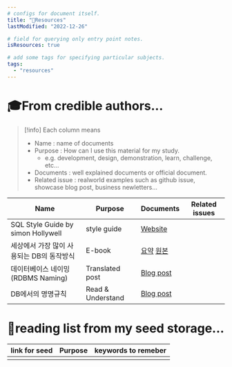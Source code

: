 ```yaml
---
# configs for document itself.
title: "🚚Resources"
lastModified: "2022-12-26"

# field for querying only entry point notes.
isResources: true

# add some tags for specifying particular subjects.
tags:
  - "resources"
---
```

# 🎓From credible authors...
> [!info] Each column means
> - Name : name of documents
> - Purpose : How can I use this material for my study.
> 	- e.g. development, design, demonstration, learn, challenge, etc...
> - Documents : well explained documents or official document.
> - Related issue : realworld examples such as github issue, showcase blog post, business newletters...

| Name                               | Purpose           | Documents                                                                                                      | Related issues |
| ---------------------------------- | ----------------- | -------------------------------------------------------------------------------------------------------------- | -------------- |
| SQL Style Guide by simon Hollywell | style guide       | [Website](https://www.sqlstyle.guide/)                                                                         |                |
| 세상에서 가장 많이 사용되는 DB의 동작방식 | E-book  | [요약](https://news.hada.io/topic?id=8162) [원본](https://www.compileralchemy.com/books/sqlite-internals/) |                |
| 데이터베이스 네이밍(RDBMS Naming)  | Translated post   | [Blog post](https://tesilio.github.io/RDBMS-Naming)                                                            |                |
| DB에서의 명명규칙                  | Read & Understand | [Blog post](https://velog.io/@yangsijun528/DB%EC%97%90%EC%84%9C%EC%9D%98-%EB%AA%85%EB%AA%85%EA%B7%9C%EC%B9%99) |                |

# 🌱reading list from my seed storage...
| link for seed | Purpose | keywords to remeber |
| ------------- | ------- | ----------------- |
|               |         |                   |
